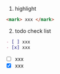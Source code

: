 1. highlight
```md
<mark> xxx </mark>
```

2. todo check list
```md
- [ ] xxx
- [x] xxx
```
- [ ] xxx
- [x] xxx 